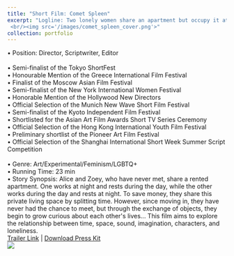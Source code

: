 ```yaml
---
title: "Short Film: Comet Spleen"
excerpt: "Logline: Two lonely women share an apartment but occupy it at different times, their presence lingering in the room like an ungraspable connection felt only through imagination.
 <br/><img src='/images/comet_spleen_cover.png'>"
collection: portfolio
---
```


• Position: Director, Scriptwriter, Editor <br> <br>
• Semi-finalist of the Tokyo ShortFest <br>
•	Honourable Mention of the Greece International Film Festival <br>
• Finalist of the Moscow Asian Film Festival <br>
• Semi-finalist of the New York International Women Festival <br>
• Honorable Mention of the Hollywood New Directors <br>
• Official Selection of the Munich New Wave Short Film Festival <br>
• Semi-finalist of the Kyoto Independent Film Festival <br>
• Shortlisted for the Asian Art Film Awards Short TV Series Ceremony <br>
• Official Selection of the Hong Kong International Youth Film Festival <br>
• Preliminary shortlist of the Pioneer Art Film Festival <br>
• Official Selection of the Shanghai International Short Week Summer Script Competition <br> <br>
• Genre: Art/Experimental/Feminism/LGBTQ+ <br>
• Running Time: 23 min <br>
• Story Synopsis: Alice and Zoey, who have never met, share a rented apartment. One works at night and rests during the day, while the other works during the day and rests at night. To save money, they share this private living space by splitting time. However, since moving in, they have never had the chance to meet, but through the exchange of objects, they begin to grow curious about each other's lives... This film aims to explore the relationship between time, space, sound, imagination, characters, and loneliness.
<br> [Trailer Link](https://youtu.be/aGz3TnySiJw?si=lwegq9cexjBGsq6i) | [Download Press Kit](http://JohnnyZhang728.github.io/files/Film_Introduction.pdf)
<br> <img src='/images/comet_spleen_stills.png'>
